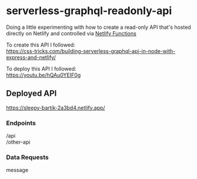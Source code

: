 # serverless-graphql-readonly-api

Doing a little experimenting with how to create a read-only API that's hosted directly on Netlify and controlled via [Netlify Functions](https://www.netlify.com/products/functions/)  

To create this API I followed:  
https://css-tricks.com/building-serverless-graphql-api-in-node-with-express-and-netlify/  

To deploy this API I followed:  
https://youtu.be/hQAu0YEIF0g

## Deployed API
https://sleepy-bartik-2a3bd4.netlify.app/

### Endpoints
/api  
/other-api

### Data Requests
message
